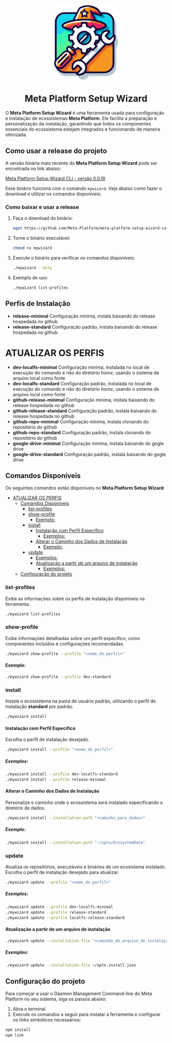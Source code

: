 <p align="center">
  <img alt="Setup Wizard" width="200px" src="logo.svg">
</p>

<h1 align="center">Meta Platform Setup Wizard</h1>

O **Meta Platform Setup Wizard** é uma ferramenta usada para configuração e instalação de ecossistemas **Meta Platform**. Ele facilita a preparação e personalização da instalação, garantindo que todos os componentes essenciais do ecossistema estejam integrados e funcionando de maneira otimizada.

## Como usar a release do projeto

A versão binária mais recente do **Meta Platform Setup Wizard** pode ser encontrada no link abaixo:

[Meta Platform Setup Wizard CLI - versão 0.0.19](https://github.com/Meta-Platform/meta-platform-setup-wizard-command-line/releases/download/0.0.19/meta-platform-setup-wizard-command-line-0.0.19-preview-linux-x64)

Esse binário funciona com o comando `mywizard`. Veja abaixo como fazer o download e utilizar os comandos disponíveis:

### Como baixar e usar a release
1. Faça o download do binário:
   ```bash
   wget https://github.com/Meta-Platform/meta-platform-setup-wizard-command-line/releases/download/0.0.19/meta-platform-setup-wizard-command-line-0.0.19-preview-linux-x64 -O mywizard
   ```

2. Torne o binário executável:
   ```bash
   chmod +x mywizard
   ```

3. Execute o binário para verificar os comandos disponíveis:
   ```bash
   ./mywizard --help
   ```

4. Exemplo de uso:
   ```bash
   ./mywizard list-profiles
   ```

## Perfis de Instalação
- **release-minimal** Configuração mínima, instala baixando do release hospedada no github
- **release-standard** Configuração padrão, instala baixando do release hospedada no github

# ATUALIZAR OS PERFIS
- **dev-localfs-minimal** Configuração mínima, instalada no local de execução do comando e não do diretório *home*, usando o sistema de arquivo local como fonte
- **dev-localfs-standard** Configuração padrão, instalada no local de execução do comando e não do diretório *home*, usando o sistema de arquivo locol como fonte
- **github-release-minimal** Configuração mínima, instala baixando do release hospedada no github
- **github-release-standard** Configuração padrão, instala baixando do release hospedada no github
- **github-repo-minimal** Configuração mínima, instala clonando do repositório do github
- **github-repo-standard** Configuração padrão, instala clonando do repositório do github
- **google-drive-minimal** Configuração mínima, instala baixando do gogle drive
- **google-drive-standard** Configuração padrão, instala baixando do gogle drive

## Comandos Disponíveis

Os seguintes comandos estão disponíveis no **Meta Platform Setup Wizard**:

- [ATUALIZAR OS PERFIS](#atualizar-os-perfis)
  - [Comandos Disponíveis](#comandos-disponíveis)
    - [list-profiles](#list-profiles)
    - [show-profile](#show-profile)
      - [Exemplo:](#exemplo)
    - [install](#install)
      - [Instalação com Perfil Específico](#instalação-com-perfil-específico)
        - [Exemplos:](#exemplos)
      - [Alterar o Caminho dos Dados de Instalação](#alterar-o-caminho-dos-dados-de-instalação)
        - [Exemplo:](#exemplo-1)
    - [update](#update)
        - [Exemplos:](#exemplos-1)
      - [Atualização a partir de um arquivo de instalação](#atualização-a-partir-de-um-arquivo-de-instalação)
        - [Exemplos:](#exemplos-2)
  - [Configuração do projeto](#configuração-do-projeto)

### list-profiles

Exibe as informações sobre os perfis de instalação disponíveis na ferramenta.

```bash
./mywizard list-profiles
```

### show-profile

Exibe informações detalhadas sobre um perfil específico, como componentes incluídos e configurações recomendadas.

```bash
./mywizard show-profile --profile "<nome_do_perfil>"
```

#### Exemplo:

```bash
./mywizard show-profile --profile dev-standard
```

### install

Instala o ecossistema na pasta de usuário padrão, utilizando o perfil de instalação **standard** por padrão.

```bash
./mywizard install
```

#### Instalação com Perfil Específico

Escolha o perfil de instalação desejado.

```bash
./mywizard install --profile "<nome_do_perfil>"
```

##### Exemplos:

```bash
./mywizard install --profile dev-localfs-standard
./mywizard install --profile release-minimal
```

#### Alterar o Caminho dos Dados de Instalação

Personalize o caminho onde o ecossistema será instalado especificando o diretório de dados.

```bash
./mywizard install --installation-path "<caminho_para_dados>"
```

##### Exemplo:

```bash
./mywizard install --installation-path "~/xpto/EcosystemData"
```

### update
Atualiza os repositórios, executáveis e binários de um ecosistema instalado.
Escolha o perfil de instalação desejado para atualizar.

```bash
./mywizard update --profile "<nome_do_perfil>"
```

##### Exemplos:

```bash
./mywizard update --profile dev-localfs-minimal
./mywizard update --profile release-standard
./mywizard update --profile localfs-release-standard
```

#### Atualização a partir de um arquivo de instalação

```bash
./mywizard update --installation-file "<caminho_do_arquivo_de_instalação>"
```

##### Exemplos:

```bash
./mywizard update --installation-file ~/xpto.install.json
```
## Configuração do projeto

Para começar a usar o Daemon Management Command-line do Meta Platform no seu sistema, siga os passos abaixo:

1. Abra o terminal.
2. Execute os comandos a seguir para instalar a ferramenta e configurar os links simbólicos necessários:

```bash
npm install
npm link
```